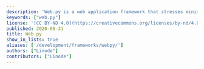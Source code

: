 ```yaml
---
description: 'Web.py is a web application framework that stresses minimalism, flexibility, rapid application development, and straight-forward application development.'
keywords: ["web.py"]
license: '[CC BY-ND 4.0](https://creativecommons.org/licenses/by-nd/4.0)'
published: 2020-08-31
title: Web.py
show_in_lists: true
aliases: ['/development/frameworks/webpy/']
authors: ["Linode"]
contributors: ["Linode"]
---
```


